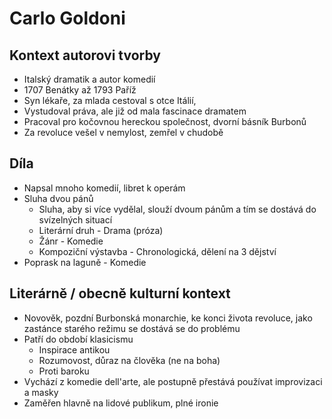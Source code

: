# Carlo Goldoni

## Kontext autorovi tvorby

- Italský dramatik a autor komedií
- 1707 Benátky až 1793 Paříž
- Syn lékaře, za mlada cestoval s otce Itálií,
- Vystudoval práva, ale již od mala fascinace dramatem
- Pracoval pro kočovnou hereckou společnost, dvorní básník Burbonů
- Za revoluce vešel v nemylost, zemřel v chudobě

## Díla

- Napsal mnoho komedií, libret k operám
- Sluha dvou pánů
  - Sluha, aby si více vydělal, slouží dvoum pánům a tím se dostává do svízelných situací
  - Literární druh - Drama (próza)
  - Žánr - Komedie
  - Kompoziční výstavba - Chronologická, dělení na 3 dějství
- Poprask na laguně - Komedie

## Literárně / obecně kulturní kontext

- Novověk, pozdní Burbonská monarchie, ke konci života revoluce, jako zastánce starého režimu se dostává se do problému
- Patří do období klasicismu
  - Inspirace antikou
  - Rozumovost, důraz na člověka (ne na boha)
  - Proti baroku
- Vychází z komedie dell'arte, ale postupně přestává používat improvizaci a masky
- Zaměřen hlavně na lidové publikum, plné ironie

